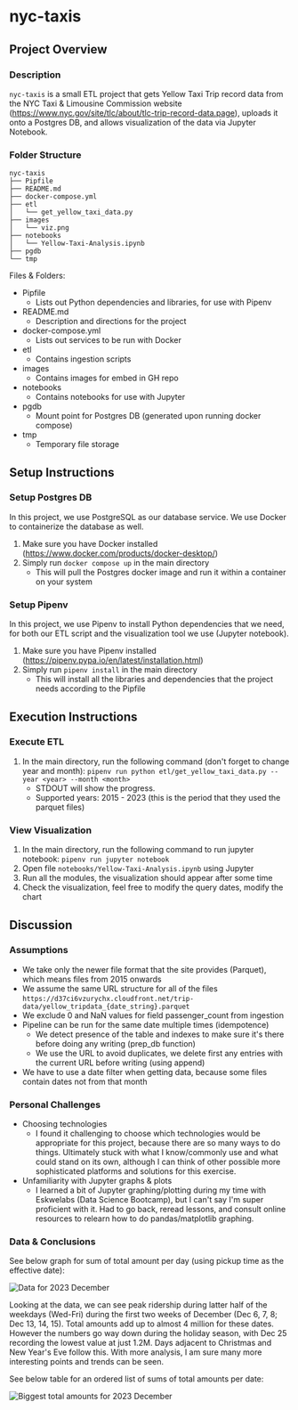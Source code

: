 # nyc-taxis

## Project Overview

### Description
`nyc-taxis` is a small ETL project that gets Yellow Taxi Trip record data from the NYC Taxi & Limousine Commission website (https://www.nyc.gov/site/tlc/about/tlc-trip-record-data.page), uploads it onto a Postgres DB, and allows visualization of the data via Jupyter Notebook. 

### Folder Structure
```
nyc-taxis
├── Pipfile
├── README.md
├── docker-compose.yml
├── etl
│   └── get_yellow_taxi_data.py
├── images
│   └── viz.png
├── notebooks
│   └── Yellow-Taxi-Analysis.ipynb
├── pgdb
└── tmp
```
Files & Folders:
- Pipfile
  - Lists out Python dependencies and libraries, for use with Pipenv
- README.md
  - Description and directions for the project
- docker-compose.yml
  - Lists out services to be run with Docker
- etl
  - Contains ingestion scripts
- images
  - Contains images for embed in GH repo
- notebooks
  - Contains notebooks for use with Jupyter
- pgdb
  - Mount point for Postgres DB (generated upon running docker compose)
- tmp
  - Temporary file storage

## Setup Instructions

### Setup Postgres DB
In this project, we use PostgreSQL as our database service. We use Docker to containerize the database as well.
1. Make sure you have Docker installed (https://www.docker.com/products/docker-desktop/)
2. Simply run `docker compose up` in the main directory
   - This will pull the Postgres docker image and run it within a container on your system

### Setup Pipenv
In this project, we use Pipenv to install Python dependencies that we need, for both our ETL script and the visualization tool we use (Jupyter notebook).
1. Make sure you have Pipenv installed (https://pipenv.pypa.io/en/latest/installation.html)
2. Simply run `pipenv install` in the main directory
   - This will install all the libraries and dependencies that the project needs according to the Pipfile

## Execution Instructions

### Execute ETL
1. In the main directory, run the following command (don't forget to change year and month): `pipenv run python etl/get_yellow_taxi_data.py --year <year> --month <month>`
   - STDOUT will show the progress.
   - Supported years: 2015 - 2023 (this is the period that they used the parquet files)

### View Visualization
1. In the main directory, run the following command to run jupyter notebook: `pipenv run jupyter notebook`
2. Open file `notebooks/Yellow-Taxi-Analysis.ipynb` using Jupyter
3. Run all the modules, the visualization should appear after some time
4. Check the visualization, feel free to modify the query dates, modify the chart

## Discussion

### Assumptions
- We take only the newer file format that the site provides (Parquet), which means files from 2015 onwards
- We assume the same URL structure for all of the files `https://d37ci6vzurychx.cloudfront.net/trip-data/yellow_tripdata_{date_string}.parquet`
- We exclude 0 and NaN values for field passenger_count from ingestion
- Pipeline can be run for the same date multiple times (idempotence)
  - We detect presence of the table and indexes to make sure it's there before doing any writing (prep_db function)
  - We use the URL to avoid duplicates, we delete first any entries with the current URL before writing (using append)
- We have to use a date filter when getting data, because some files contain dates not from that month

### Personal Challenges
- Choosing technologies
  - I found it challenging to choose which technologies would be appropriate for this project, because there are so many ways to do things. Ultimately stuck with what I know/commonly use and what could stand on its own, although I can think of other possible more sophisticated platforms and solutions for this exercise.
- Unfamiliarity with Jupyter graphs & plots
  - I learned a bit of Jupyter graphing/plotting during my time with Eskwelabs (Data Science Bootcamp), but I can't say I'm super proficient with it. Had to go back, reread lessons, and consult online resources to relearn how to do pandas/matplotlib graphing.

### Data & Conclusions

See below graph for sum of total amount per day (using pickup time as the effective date):

![Data for 2023 December](/images/viz.png)

Looking at the data, we can see peak ridership during latter half of the weekdays (Wed-Fri) during the first two weeks of December (Dec 6, 7, 8; Dec 13, 14, 15). Total amounts add up to almost 4 million for these dates.
However the numbers go way down during the holiday season, with Dec 25 recording the lowest value at just 1.2M. Days adjacent to Christmas and New Year's Eve follow this.
With more analysis, I am sure many more interesting points and trends can be seen.

See below table for an ordered list of sums of total amounts per date:

![Biggest total amounts for 2023 December](/images/max_amounts.png)

